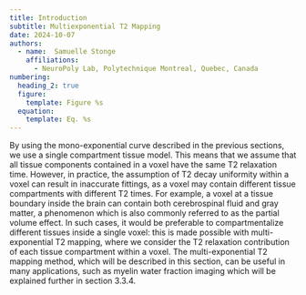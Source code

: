 ```yaml
---
title: Introduction
subtitle: Multiexponential T2 Mapping
date: 2024-10-07
authors:
  - name:  Samuelle Stonge
    affiliations:
      - NeuroPoly Lab, Polytechnique Montreal, Quebec, Canada
numbering:
  heading_2: true
  figure:
    template: Figure %s
  equation:
    template: Eq. %s
---
```


By using the mono-exponential curve described in the previous sections, we use a single compartment tissue model. This means that we assume that all tissue components contained in a voxel have the same T2 relaxation time. However, in practice, the assumption of T2 decay uniformity within a voxel can result in inaccurate fittings, as a voxel may contain different tissue compartments with different T2 times. For example, a voxel at a tissue boundary inside the brain can contain both cerebrospinal fluid and gray matter, a phenomenon which is also commonly referred to as the partial volume effect. In such cases, it would be preferable to compartmentalize different tissues inside a single voxel: this is made possible with multi-exponential T2 mapping, where we consider the T2 relaxation contribution of each tissue compartment within a voxel. The multi-exponential T2 mapping method, which will be described in this section, can be useful in many applications, such as myelin water fraction imaging which will be explained further in section 3.3.4. 